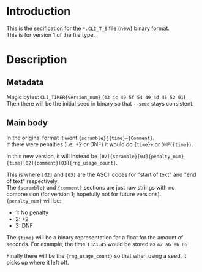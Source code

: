 # Introduction

This is the secification for the `*.CLI_T_S` file (new) binary format.
<br>
This is for version 1 of the file type.

# Description

## Metadata
Magic bytes: `CLI_TIMER{version_num}` (`43 4c 49 5f 54 49 4d 45 52 01`)
<br>
Then there will be the initial seed in binary so that `--seed` stays consistent.

## Main body
In the original format it went `{scramble}§{time}~{Comment}`. <br> 
If there were penalties (i.e. +2 or DNF) it would do `{time}+` or `DNF({time})`.
<br>

In this new version, it will instead be `[02]{scramble}[03]{penalty_num}{time}[02]{comment}[03]{rng_usage_count}`.

This is where `[02]` and `[03]` are the ASCII codes for "start of text" and "end of text" respectively. <br>
The `{scramble}` and `{comment}` sections are just raw strings with no compression (for version 1; hopefully not for future versions). <br>
`{penalty_num}` will be: <br>
* 1: No penalty
* 2: +2
* 3: DNF

The `{time}` will be a binary representation for a float for the amount of seconds. For example, the time `1:23.45` would be stored as `42 a6 e6 66`

Finally there will be the `{rng_usage_count}` so that when using a seed, it picks up where it left off.